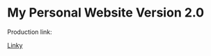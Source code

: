 <h1>My Personal Website Version 2.0</h1>
<p>Production link:</p>
<a href="https://taiweituan.herokuapp.com/#/">Linky</a>